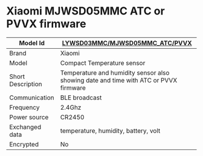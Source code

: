 # Xiaomi MJWSD05MMC ATC or PVVX firmware

|Model Id|[LYWSD03MMC/MJWSD05MMC_ATC/PVVX](https://github.com/theengs/decoder/blob/development/src/devices/LYWSD03MMC_json.h)|
|-|-|
|Brand|Xiaomi|
|Model|Compact Temperature sensor|
|Short Description|Temperature and humidity sensor also showing date and time with ATC or PVVX firmware|
|Communication|BLE broadcast|
|Frequency|2.4Ghz|
|Power source|CR2450|
|Exchanged data|temperature, humidity, battery, volt|
|Encrypted|No|
